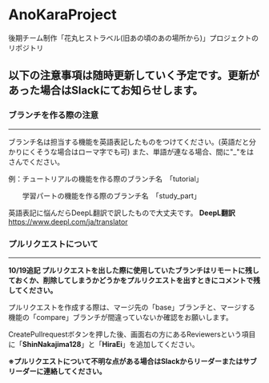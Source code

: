 # AnoKaraProject
後期チーム制作「花丸ヒストラベル(旧あの頃のあの場所から)」プロジェクトのリポジトリ

## 以下の注意事項は随時更新していく予定です。更新があった場合はSlackにてお知らせします。

### ブランチを作る際の注意
***
ブランチ名は担当する機能を英語表記したものをつけてください。(英語だと分かりにくそうな場合はローマ字でも可)
また、単語が連なる場合、間に"_"をはさんでください。

例：チュートリアルの機能を作る際のブランチ名　「tutorial」


　　学習パートの機能を作る際のブランチ名　「study_part」

英語表記に悩んだらDeepL翻訳で訳したもので大丈夫です。
 **DeepL翻訳** 　https://www.deepl.com/ja/translator

### プルリクエストについて
***
**10/19追記
プルリクエストを出した際に使用していたブランチはリモートに残しておくか、削除してしまうかどうかをプルリクエストを出すときにコメントで残してください。**

プルリクエストを作成する際は、マージ先の「base」ブランチと、マージする機能の「compare」ブランチが間違っていないか確認をお願いします。

CreatePullrequestボタンを押した後、画面右の方にあるReviewersという項目に「**ShinNakajima128**」と「**HiraEi**」を追加してください。


**※プルリクエストについて不明な点がある場合はSlackからリーダーまたはサブリーダーに連絡してください。**
